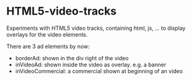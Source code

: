HTML5-video-tracks
==================

Experiments with HTML5 video tracks, containing html, js, ... to display overlays for the video elements.


There are 3 ad elements by now:
<ul>
<li>borderAd: shown in the div right of the video</li>
<li>inVideoAd: shown inside the video as overlay. e.g. a banner</li>
<li>inVideoCommercial: a commercial shown at beginning of an video</li>
</ul>